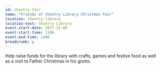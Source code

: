 ```yaml
---
id: chantry-fair
name: "Friends of Chantry Library Christmas Fair"
location: chantry-library
location-text: Chantry Library
event-start-date: 2017-12-09
event-start-time: 1100
event-end-time: 1400
breadcrumb: y
---
```


Help raise funds for the library with crafts, games and festive food as well as a visit to Father Christmas in his grotto.
